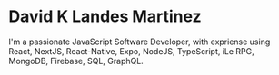 # David K Landes Martinez

I'm a passionate JavaScript Software Developer, with expriense using React, NextJS, React-Native, Expo, NodeJS, TypeScript, iLe RPG, MongoDB, Firebase, SQL, GraphQL.

